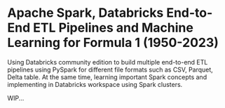 # Apache Spark, Databricks End-to-End ETL Pipelines and Machine Learning for Formula 1 (1950-2023)
Using Databricks community edition to build multiple end-to-end ETL pipelines using PySpark for different file formats such as CSV, Parquet, Delta table. At the same time, learning important Spark concepts and implementing in Databricks workspace using Spark clusters. 


WIP... 



